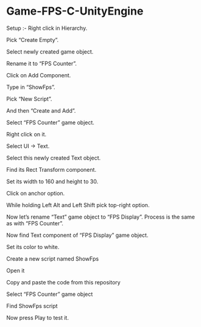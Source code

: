 # Game-FPS-C-UnityEngine

Setup :-
Right click in Hierarchy.

Pick “Create Empty”.

Select newly created game object.

Rename it to “FPS Counter”.

Click on Add Component.

Type in “ShowFps”.

Pick “New Script”.

And then “Create and Add”.

Select “FPS Counter” game object.

Right click on it.

Select UI -> Text.

Select this newly created Text object.

Find its Rect Transform component.

Set its width to 160 and height to 30.

Click on anchor option.

While holding Left Alt and Left Shift pick top-right option.

Now let’s rename “Text” game object to “FPS Display”. Process is the same as with “FPS Counter”.

Now find Text component of “FPS Display” game object.

Set its color to white.


Create a new script named ShowFps

Open it

Copy and paste the code from this repository

Select “FPS Counter” game object

Find ShowFps script

Now press Play to test it.

